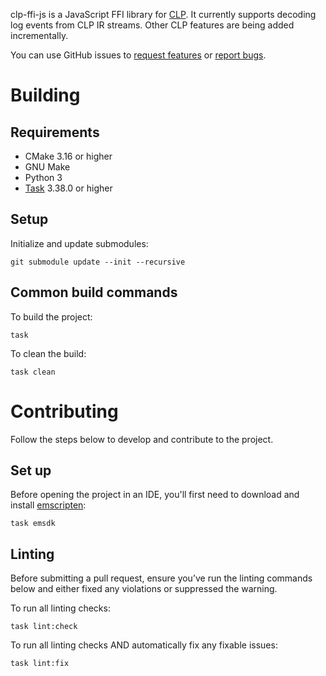 clp-ffi-js is a JavaScript FFI library for [CLP]. It currently supports decoding log events from CLP
IR streams. Other CLP features are being added incrementally.

You can use GitHub issues to [request features][feature-req] or [report bugs][bug-report].

# Building

## Requirements
* CMake 3.16 or higher
* GNU Make
* Python 3
* [Task] 3.38.0 or higher

## Setup
Initialize and update submodules:
```shell
git submodule update --init --recursive
```

## Common build commands
To build the project:
```shell
task
```

To clean the build:
```shell
task clean
```

# Contributing 
Follow the steps below to develop and contribute to the project.

## Set up
Before opening the project in an IDE, you'll first need to download and install [emscripten]:
```shell
task emsdk
```

## Linting
Before submitting a pull request, ensure you’ve run the linting commands below and either fixed any
violations or suppressed the warning.

To run all linting checks:
```shell
task lint:check
```

To run all linting checks AND automatically fix any fixable issues:
```shell
task lint:fix
```

[bug-report]: https://github.com/y-scope/clp-ffi-js/issues/new?labels=bug&template=bug-report.yml
[CLP]: https://github.com/y-scope/clp
[emscripten]: https://emscripten.org
[feature-req]: https://github.com/y-scope/clp-ffi-js/issues/new?labels=enhancement&template=feature-request.yml
[Task]: https://taskfile.dev
